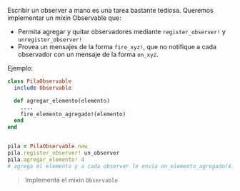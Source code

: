 Escribir un observer a mano es una tarea bastante tediosa. Queremos implementar un mixin Observable que:

* Permita agregar y quitar observadores mediante `register_observer!` y `unregister_observer!`
* Provea un mensajes de la forma `fire_xyz!`, que no notifique a cada observador con un mensaje de la forma `on_xyz`.

Ejemplo:

```ruby
class PilaObservable
  include Observable

  def agregar_elemento(elemento)
    ....
    fire_elemento_agregado!(elemento)
  end
end


pila = PilaObservable.new
pila.register_observer! un_observer
pila.agregar_elemento! 4
# agrega el elemento y a cada observer le envía on_elemento_agregado(4)
```

> Implementá el mixin `Observable`
